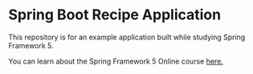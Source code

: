 # Spring Boot Recipe Application

This repository is for an example application built while studying Spring Framework 5.

You can learn about the Spring Framework 5 Online course [here.](https://go.springframework.guru/spring-framework-5-online-course)
